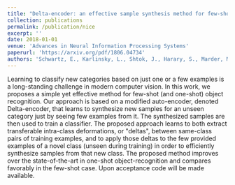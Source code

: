 ```yaml
---
title: "Delta-encoder: an effective sample synthesis method for few-shot object recognition"
collection: publications
permalink: /publication/nice
excerpt: ''
date: 2018-01-01
venue: 'Advances in Neural Information Processing Systems'
paperurl: 'https://arxiv.org/pdf/1806.04734'
authors: 'Schwartz, E., Karlinsky, L., Shtok, J., Harary, S., Marder, M., Kumar, A., Giryes, R., & Bronstein, A.'
---
```

Learning to classify new categories based on just one or a few examples is a long-standing challenge in modern computer vision. In this work, we proposes a simple yet effective method for few-shot (and one-shot) object recognition. Our approach is based on a modified auto-encoder, denoted Delta-encoder, that learns to synthesize new samples for an unseen category just by seeing few examples from it. The synthesized samples are then used to train a classifier. The proposed approach learns to both extract transferable intra-class deformations, or "deltas", between same-class pairs of training examples, and to apply those deltas to the few provided examples of a novel class (unseen during training) in order to efficiently synthesize samples from that new class. The proposed method improves over the state-of-the-art in one-shot object-recognition and compares favorably in the few-shot case. Upon acceptance code will be made available.
